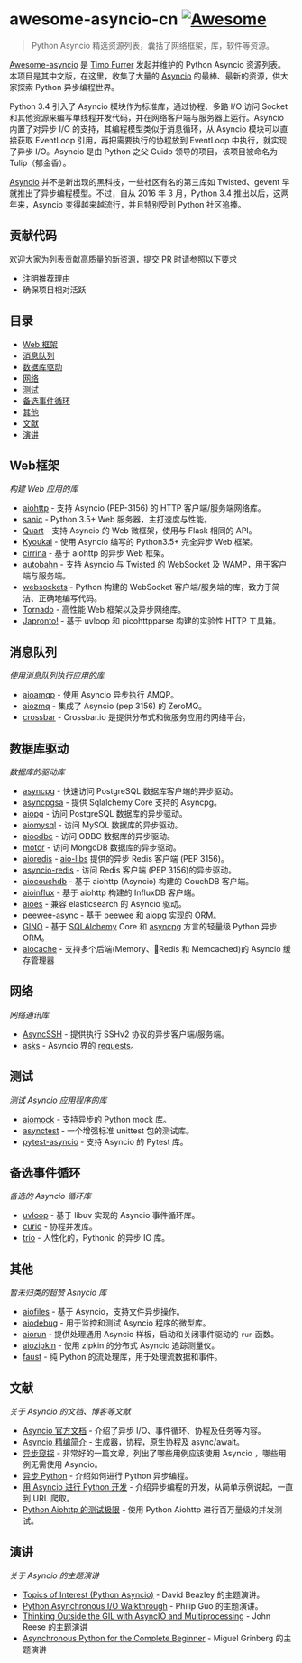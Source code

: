 # awesome-asyncio-cn [![Awesome](https://cdn.rawgit.com/sindresorhus/awesome/d7305f38d29fed78fa85652e3a63e154dd8e8829/media/badge.svg)](https://github.com/sindresorhus/awesome)

> Python Asyncio 精选资源列表，囊括了网络框架，库，软件等资源。

[Awesome-asyncio](https://github.com/timofurrer/awesome-asyncio) 是 [Timo Furrer](https://github.com/timofurrer) 发起并维护的 Python Asyncio 资源列表。本项目是其中文版，在这里，收集了大量的 [Asyncio](https://docs.python.org/3/library/asyncio.html) 的最棒、最新的资源，供大家探索 Python 异步编程世界。

Python 3.4 引入了 Asyncio 模块作为标准库，通过协程、多路 I/O 访问 Socket 和其他资源来编写单线程并发代码，并在网络客户端与服务器上运行。Asyncio 内置了对异步 I/O 的支持，其编程模型类似于消息循环，从 Asyncio 模块可以直接获取 EventLoop 引用，再把需要执行的协程放到 EventLoop 中执行，就实现了异步 I/O。Asyncio 是由 Python 之父 Guido 领导的项目，该项目被命名为 Tulip（郁金香）。

[Asyncio](https://docs.python.org/3/library/asyncio.html) 并不是新出现的黑科技，一些社区有名的第三库如 Twisted、gevent 早就推出了异步编程模型。不过，自从 2016 年 3 月，Python 3.4 推出以后，这两年来，Asyncio 变得越来越流行，并且特别受到 Python 社区追捧。


## 贡献代码

欢迎大家为列表贡献高质量的新资源，提交 PR 时请参照以下要求

* 注明推荐理由
* 确保项目相对活跃

## 目录

* [Web 框架](#Web框架)
* [消息队列](#消息队列)
* [数据库驱动](#数据库驱动)
* [网络](#网络)
* [测试](#测试)
* [备选事件循环](#备选事件循环)
* [其他](#其他)
* [文献](#文献)
* [演讲](#演讲)


## Web框架

*构建 Web 应用的库*

* [aiohttp](https://github.com/KeepSafe/aiohttp) - 支持 Asyncio (PEP-3156) 的 HTTP 客户端/服务端网络库。
* [sanic](https://github.com/channelcat/sanic) - Python 3.5+ Web 服务器，主打速度与性能。
* [Quart](https://gitlab.com/pgjones/quart) - 支持 Asyncio 的 Web 微框架，使用与 Flask 相同的 API。
* [Kyoukai](https://github.com/SunDwarf/Kyoukai) - 使用 Asyncio 编写的 Python3.5+ 完全异步 Web 框架。
* [cirrina](https://github.com/neolynx/cirrina) - 基于 aiohttp 的异步 Web 框架。
* [autobahn](https://github.com/crossbario/autobahn-python) - 支持 Asyncio 与 Twisted 的 WebSocket 及 WAMP，用于客户端与服务端。
* [websockets](https://github.com/aaugustin/websockets/) - Python 构建的 WebSocket 客户端/服务端的库，致力于简洁、正确地编写代码。
* [Tornado](http://www.tornadoweb.org/en/stable/) - 高性能 Web 框架以及异步网络库。
* [Japronto!](https://github.com/squeaky-pl/japronto) - 基于 uvloop 和 picohttpparse 构建的实验性 HTTP 工具箱。

## 消息队列

*使用消息队列执行应用的库*

* [aioamqp](https://github.com/Polyconseil/aioamqp) - 使用 Asyncio 异步执行 AMQP。
* [aiozmq](https://github.com/aio-libs/aiozmq) - 集成了 Asyncio (pep 3156) 的 ZeroMQ。
* [crossbar](https://github.com/crossbario/crossbar) - Crossbar.io 是提供分布式和微服务应用的网络平台。

## 数据库驱动

*数据库的驱动库*

* [asyncpg](https://github.com/MagicStack/asyncpg) - 快速访问 PostgreSQL 数据库客户端的异步驱动。
* [asyncpgsa](https://github.com/CanopyTax/asyncpgsa) - 提供 Sqlalchemy Core 支持的 Asyncpg。
* [aiopg](https://github.com/aio-libs/aiopg/) - 访问 PostgreSQL 数据库的异步驱动。
* [aiomysql](https://github.com/aio-libs/aiomysql) - 访问 MySQL 数据库的异步驱动。
* [aioodbc](https://github.com/aio-libs/aioodbc) - 访问 ODBC 数据库的异步驱动。
* [motor](https://github.com/mongodb/motor) - 访问 MongoDB 数据库的异步驱动。
* [aioredis](https://github.com/aio-libs/aioredis) - [aio-libs](https://github.com/aio-libs) 提供的异步 Redis 客户端 (PEP 3156)。
* [asyncio-redis](https://github.com/jonathanslenders/asyncio-redis) - 访问 Redis 客户端 (PEP 3156)的异步驱动。
* [aiocouchdb](https://github.com/aio-libs/aiocouchdb) - 基于 aiohttp (Asyncio) 构建的 CouchDB 客户端。
* [aioinflux](https://github.com/plugaai/aioinflux) - 基于 aiohttp 构建的 InfluxDB 客户端。
* [aioes](https://github.com/aio-libs/aioes) - 兼容 elasticsearch 的 Asyncio 驱动。
* [peewee-async](https://github.com/05bit/peewee-async) - 基于 [peewee](https://github.com/coleifer/peewee) 和 aiopg 实现的 ORM。
* [GINO](https://github.com/fantix/gino) - 基于 [SQLAlchemy](https://www.sqlalchemy.org/) Core 和 [asyncpg](https://github.com/MagicStack/asyncpg) 方言的轻量级 Python 异步 ORM。
* [aiocache](https://github.com/argaen/aiocache) - 支持多个后端(Memory、Redis 和 Memcached)的 Asyncio 缓存管理器

## 网络

*网络通讯库*

* [AsyncSSH](https://github.com/ronf/asyncssh) - 提供执行 SSHv2 协议的异步客户端/服务端。
* [asks](https://github.com/theelous3/asks) - Asyncio 界的 [requests](https://github.com/requests/requests)。

## 测试

*测试 Asyncio 应用程序的库*

* [aiomock](https://github.com/nhumrich/aiomock/) - 支持异步的 Python mock 库。
* [asynctest](https://github.com/Martiusweb/asynctest/) - 一个增强标准 unittest 包的测试库。
* [pytest-asyncio](https://github.com/pytest-dev/pytest-asyncio) - 支持 Asyncio 的 Pytest 库。

## 备选事件循环

*备选的 Asyncio 循环库*

* [uvloop](https://github.com/MagicStack/uvloop) - 基于 libuv 实现的 Asyncio 事件循环库。
* [curio](https://github.com/dabeaz/curio) - 协程并发库。
* [trio](https://github.com/python-trio/trio) - 人性化的，Pythonic 的异步 IO 库。

## 其他

*暂未归类的超赞 Asnycio 库*

* [aiofiles](https://github.com/Tinche/aiofiles/) - 基于 Asyncio，支持文件异步操作。
* [aiodebug](https://github.com/qntln/aiodebug) - 用于监控和测试 Asyncio 程序的微型库。
* [aiorun](https://github.com/cjrh/aiorun) - 提供处理通用 Asyncio 样板，启动和关闭事件驱动的 `run` 函数。
* [aiozipkin](https://github.com/aio-libs/aiozipkin) - 使用 zipkin 的分布式 Asyncio 追踪测量仪。
* [faust](https://github.com/robinhood/faust) - 纯 Python 的流处理库，用于处理流数据和事件。

## 文献

*关于 Asyncio 的文档、博客等文献*

* [Asyncio 官方文档](https://docs.python.org/3/library/asyncio.html) - 介绍了异步 I/O、事件循环、协程及任务等内容。
* [Asyncio 精编简介](http://masnun.com/2015/11/13/python-generators-coroutines-native-coroutines-and-async-await.html) - 生成器，协程，原生协程及 async/await。
* [异步窥探](https://hackernoon.com/async-through-the-looking-glass-d69a0a88b661) - 非常好的一篇文章，列出了哪些用例应该使用 Asyncio ，哪些用例无需使用 Asyncio。
* [异步 Python](https://hackernoon.com/asynchronous-python-45df84b82434) - 介绍如何进行 Python 异步编程。
* [用 Asyncio 进行 Python 开发](https://hackernoon.com/asyncio-for-the-working-python-developer-5c468e6e2e8e) - 介绍异步编程的开发，从简单示例说起，一直到 URL 爬取。
* [Python Aiohttp 的测试极限](https://pawelmhm.github.io/asyncio/python/aiohttp/2016/04/22/asyncio-aiohttp.html) - 使用 Python Aiohttp 进行百万量级的并发测试。

## 演讲

*关于 Asyncio 的主题演讲*

* [Topics of Interest (Python Asyncio)](https://www.youtube.com/watch?v=ZzfHjytDceU) - David Beazley 的主题演讲。
* [Python Asynchronous I/O Walkthrough](https://www.youtube.com/playlist?list=PLpEcQSRWP2IjVRlTUptdD05kG-UkJynQT) - Philip Guo 的主题演讲。
* [Thinking Outside the GIL with AsyncIO and Multiprocessing](https://www.youtube.com/watch?v=0kXaLh8Fz3k&t=1279s) - John Reese 的主题演讲
* [Asynchronous Python for the Complete Beginner](https://www.youtube.com/watch?v=iG6fr81xHKA) - Miguel Grinberg 的主题演讲
